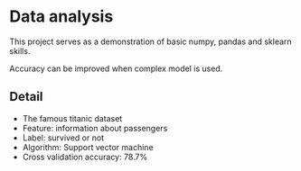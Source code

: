 # Data analysis

This project serves as a demonstration of basic numpy, pandas and sklearn skills.  
  
Accuracy can be improved when complex model is used.  


## Detail
- The famous titanic dataset 
- Feature: information about passengers
- Label: survived or not
- Algorithm: Support vector machine
- Cross validation accuracy: 78.7%
